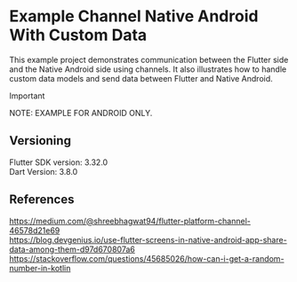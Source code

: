 # Example Channel Native Android With Custom Data

This example project demonstrates communication between the Flutter side and the Native Android side
using channels. It also illustrates how to handle custom data models and send data between Flutter
and Native Android.

> [!IMPORTANT]
> NOTE: EXAMPLE FOR ANDROID ONLY. <br />

## Versioning

Flutter SDK version: 3.32.0 <br />
Dart Version: 3.8.0 <br />

## References

https://medium.com/@shreebhagwat94/flutter-platform-channel-46578d21e69 <br />
https://blog.devgenius.io/use-flutter-screens-in-native-android-app-share-data-among-them-d97d670807a6 <br />
https://stackoverflow.com/questions/45685026/how-can-i-get-a-random-number-in-kotlin <br />

